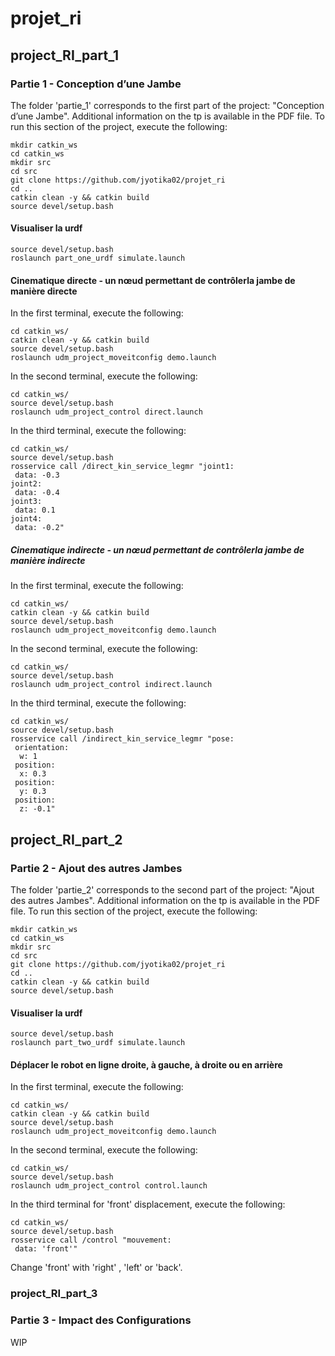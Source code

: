 # projet_ri

## project_RI_part_1
### Partie 1 - Conception d’une Jambe
The folder 'partie_1' corresponds to the first part of the project: "Conception d’une Jambe". Additional information on the tp is available in the PDF file.  To run this section of the project, execute the following:
```
mkdir catkin_ws
cd catkin_ws
mkdir src
cd src
git clone https://github.com/jyotika02/projet_ri 
cd ..  
catkin clean -y && catkin build  
source devel/setup.bash  
```
#### Visualiser la urdf
```
source devel/setup.bash  
roslaunch part_one_urdf simulate.launch
```
#### Cinematique directe - un nœud permettant de contrôlerla jambe de manière directe
In the first terminal, execute the following:
```
cd catkin_ws/
catkin clean -y && catkin build  
source devel/setup.bash
roslaunch udm_project_moveitconfig demo.launch
```
In the second terminal, execute the following:
```
cd catkin_ws/
source devel/setup.bash
roslaunch udm_project_control direct.launch
```
In the third terminal, execute the following: 
```
cd catkin_ws/
source devel/setup.bash
rosservice call /direct_kin_service_legmr "joint1:
 data: -0.3
joint2:
 data: -0.4
joint3:
 data: 0.1
joint4:
 data: -0.2"
 ```

 

##### Cinematique indirecte - un nœud permettant de contrôlerla jambe de manière indirecte
In the first terminal, execute the following:
```
cd catkin_ws/
catkin clean -y && catkin build  
source devel/setup.bash
roslaunch udm_project_moveitconfig demo.launch
```
In the second terminal, execute the following:
```
cd catkin_ws/
source devel/setup.bash
roslaunch udm_project_control indirect.launch
```
In the third terminal, execute the following: 
```
cd catkin_ws/
source devel/setup.bash
rosservice call /indirect_kin_service_legmr "pose:
 orientation:
  w: 1
 position:
  x: 0.3
 position:
  y: 0.3
 position:
  z: -0.1"
 ```

 

## project_RI_part_2
### Partie 2 - Ajout des autres Jambes
The folder 'partie_2' corresponds to the second part of the project: "Ajout des autres Jambes". Additional information on the tp is available in the PDF file.  To run this section of the project, execute the following:

 

```
mkdir catkin_ws
cd catkin_ws
mkdir src
cd src
git clone https://github.com/jyotika02/projet_ri 
cd ..  
catkin clean -y && catkin build  
source devel/setup.bash  
```
#### Visualiser la urdf
```
source devel/setup.bash  
roslaunch part_two_urdf simulate.launch
```
#### Déplacer le robot en ligne droite, à gauche, à droite ou en arrière
In the first terminal, execute the following:
```
cd catkin_ws/
catkin clean -y && catkin build  
source devel/setup.bash
roslaunch udm_project_moveitconfig demo.launch
```
In the second terminal, execute the following:
```
cd catkin_ws/
source devel/setup.bash
roslaunch udm_project_control control.launch
```
In the third terminal for 'front' displacement, execute the following: 
```
cd catkin_ws/
source devel/setup.bash
rosservice call /control "mouvement:
 data: 'front'" 
```
Change 'front' with 'right' , 'left' or 'back'.

 


### project_RI_part_3
### Partie 3 - Impact des Configurations
WIP
